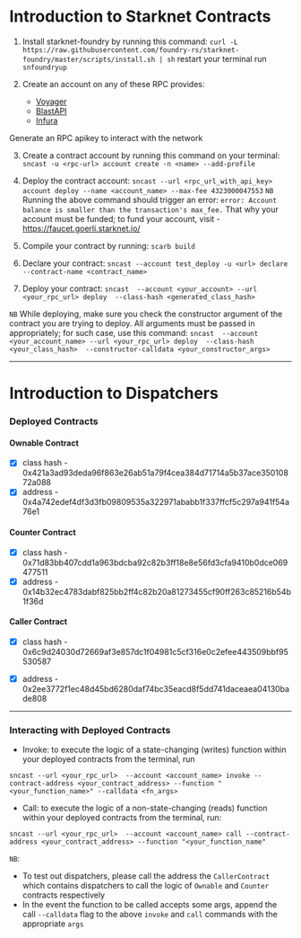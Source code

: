 # Introduction to Starknet Contracts
1. Install starknet-foundry by running this command:
`curl -L https://raw.githubusercontent.com/foundry-rs/starknet-foundry/master/scripts/install.sh | sh`
restart your terminal
run `snfoundryup`

2. Create an account on any of these RPC provides:
    - [Voyager](https://voyager.online/)
    - [BlastAPI](https://starknet-testnet.blastapi.io)
    - [Infura](https://www.infura.io/)

Generate an RPC apikey to interact with the network

3. Create a contract account by running this command on your terminal:
`sncast -u <rpc-url> account create -n <name> --add-profile`

4. Deploy the contract account:
`sncast --url <rpc_url_with_api_key> account deploy --name <account_name> --max-fee 4323000047553`
`NB`
Running the above command should trigger an error: 
`error: Account balance is smaller than the transaction's max_fee.`
That why your account must be funded; to fund your account, visit - https://faucet.goerli.starknet.io/ 

5. Compile your contract by running: `scarb build`

6. Declare your contract:
`sncast --account test_deploy -u <url> declare --contract-name <contract_name>`

7. Deploy your contract:
`sncast  --account <your_account> --url <your_rpc_url> deploy  --class-hash <generated_class_hash>`

`NB`
While deploying, make sure you check the constructor argument of the contract you are trying to deploy. All arguments must be passed in appropriately; for such case, use this command:
```sncast  --account <your_account_name> --url <your_rpc_url> deploy  --class-hash <your_class_hash>  --constructor-calldata <your_constructor_args>```




---
# Introduction to Dispatchers


### Deployed Contracts

#### Ownable Contract
- [x] class hash - 0x421a3ad93deda96f863e26ab51a79f4cea384d71714a5b37ace35010872a088
- [x] address - 0x4a742edef4df3d3fb09809535a322971ababb1f337ffcf5c297a941f54a76e1

#### Counter Contract
- [x] class hash - 0x71d83bb407cdd1a963bdcba92c82b3ff18e8e56fd3cfa9410b0dce069477511
- [x] address - 0x14b32ec4783dabf825bb2ff4c82b20a81273455cf90ff263c85216b54b1f36d

#### Caller Contract
- [x] class hash - 0x6c9d24030d72669af3e857dc1f04981c5cf316e0c2efee443509bbf95530587
- [x] address - 0x2ee3772f1ec48d45bd6280daf74bc35eacd8f5dd741daceaea04130bade808



--- 
### Interacting with Deployed Contracts
- Invoke: to execute the logic of a state-changing (writes) function within your deployed contracts from the terminal, run
```
sncast --url <your_rpc_url>  --account <account_name> invoke --contract-address <your_contract_address> --function "<your_function_name>" --calldata <fn_args>
```


- Call: to execute the logic of a non-state-changing (reads) function within your deployed contracts from the terminal, run:
```
sncast --url <your_rpc_url>  --account <account_name> call --contract-address <your_contract_address> --function "<your_function_name"
```

`NB`:

- To test out dispatchers, please call the address the `CallerContract` which contains dispatchers to call the logic of `Ownable` and `Counter` contracts respectively
- In the event the function to be called accepts some args, append the call `--calldata` flag to the above `invoke` and `call` commands with the appropriate `args`


